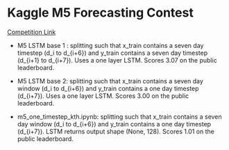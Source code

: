 # Kaggle M5 Forecasting Contest 
[Competition Link](https://www.kaggle.com/c/m5-forecasting-accuracy/overview)

- M5 LSTM base 1 : splitting such that x_train contains a seven day timestep (d_i to d_{i+6}) and y_train contains a seven day timestep (d_{i+1} to d_{i+7}). Uses a one layer LSTM. Scores 3.07 on the public leaderboard. 

- M5 LSTM base 2: splitting such that x_train contains a seven day window (d_i to d_{i+6}) and y_train contains a one day timestep (d_{i+7}). Uses a one layer LSTM. Scores 3.00 on the public leaderboard.  

- m5_one_timestep_kth.ipynb: splitting such that x_train contains a seven day window (d_i to d_{i+6}) and y_train contains a one day timestep (d_{i+7}). LSTM returns output shape (None, 128). Scores 1.01 on the public leaderboard.  
